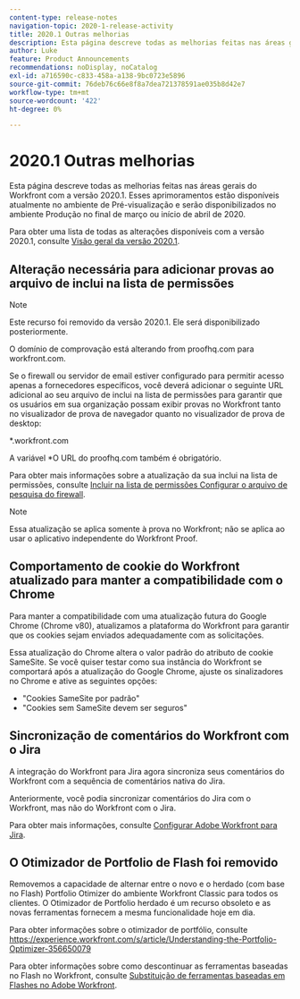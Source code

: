```yaml
---
content-type: release-notes
navigation-topic: 2020-1-release-activity
title: 2020.1 Outras melhorias
description: Esta página descreve todas as melhorias feitas nas áreas gerais do Workfront com a versão 2020.1. Esses aprimoramentos estão disponíveis atualmente no ambiente de Pré-visualização e serão disponibilizados no ambiente Produção no final de março ou início de abril de 2020.
author: Luke
feature: Product Announcements
recommendations: noDisplay, noCatalog
exl-id: a716590c-c833-458a-a138-9bc0723e5896
source-git-commit: 76deb76c66e8f8a7dea721378591ae035b8d42e7
workflow-type: tm+mt
source-wordcount: '422'
ht-degree: 0%

---
```


# 2020.1 Outras melhorias

Esta página descreve todas as melhorias feitas nas áreas gerais do Workfront com a versão 2020.1. Esses aprimoramentos estão disponíveis atualmente no ambiente de Pré-visualização e serão disponibilizados no ambiente Produção no final de março ou início de abril de 2020.

Para obter uma lista de todas as alterações disponíveis com a versão 2020.1, consulte [Visão geral da versão 2020.1](../../../product-announcements/product-releases/2020.1-release-activity/2020.1-release-overview.md).

## Alteração necessária para adicionar provas ao arquivo de inclui na lista de permissões

>[!NOTE]
>
>Este recurso foi removido da versão 2020.1. Ele será disponibilizado posteriormente.

O domínio de comprovação está alterando from proofhq.com para workfront.com.

Se o firewall ou servidor de email estiver configurado para permitir acesso apenas a fornecedores específicos, você deverá adicionar o seguinte URL adicional ao seu arquivo de inclui na lista de permissões para garantir que os usuários em sua organização possam exibir provas no Workfront tanto no visualizador de prova de navegador quanto no visualizador de prova de desktop:

&#42;.workfront.com

A variável &#42;O URL do proofhq.com também é obrigatório.

Para obter mais informações sobre a atualização da sua inclui na lista de permissões, consulte [Incluir na lista de permissões Configurar o arquivo de pesquisa do firewall](../../../administration-and-setup/get-started-wf-administration/configure-your-firewall.md).

>[!NOTE]
>
>Essa atualização se aplica somente à prova no Workfront; não se aplica ao usar o aplicativo independente do Workfront Proof.

## Comportamento de cookie do Workfront atualizado para manter a compatibilidade com o Chrome

Para manter a compatibilidade com uma atualização futura do Google Chrome (Chrome v80), atualizamos a plataforma do Workfront para garantir que os cookies sejam enviados adequadamente com as solicitações.

Essa atualização do Chrome altera o valor padrão do atributo de cookie SameSite. Se você quiser testar como sua instância do Workfront se comportará após a atualização do Google Chrome, ajuste os sinalizadores no Chrome e ative as seguintes opções:

* &quot;Cookies SameSite por padrão&quot;
* &quot;Cookies sem SameSite devem ser seguros&quot;

## Sincronização de comentários do Workfront com o Jira

A integração do Workfront para Jira agora sincroniza seus comentários do Workfront com a sequência de comentários nativa do Jira.

Anteriormente, você podia sincronizar comentários do Jira com o Workfront, mas não do Workfront com o Jira.

Para obter mais informações, consulte [Configurar Adobe Workfront para Jira](../../../workfront-integrations-and-apps/use-workfront-with-jira/configure-workfront-for-jira.md).

## O Otimizador de Portfolio de Flash foi removido

Removemos a capacidade de alternar entre o novo e o herdado (com base no Flash) Portfolio Otimizer do ambiente Workfront Classic para todos os clientes. O Otimizador de Portfolio herdado é um recurso obsoleto e as novas ferramentas fornecem a mesma funcionalidade hoje em dia.

Para obter informações sobre o otimizador de portfólio, consulte https://experience.workfront.com/s/article/Understanding-the-Portfolio-Optimizer-356650079

Para obter informações sobre como descontinuar as ferramentas baseadas no Flash no Workfront, consulte [Substituição de ferramentas baseadas em Flashes no Adobe Workfront](../../../product-announcements/announcements/announcement-archive/replace-flash-tools.md).
